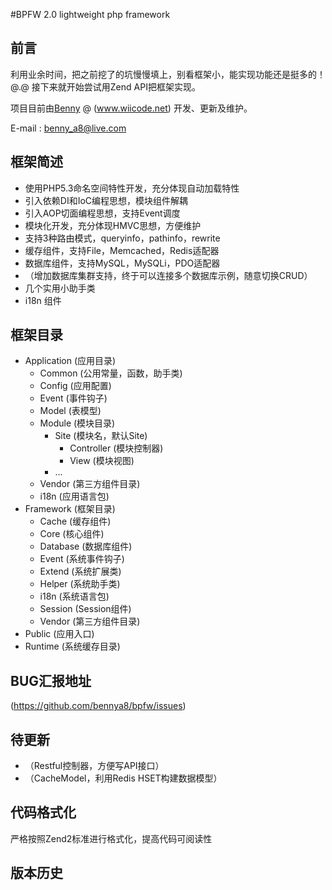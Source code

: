 #BPFW 2.0 lightweight php framework

## 前言
利用业余时间，把之前挖了的坑慢慢填上，别看框架小，能实现功能还是挺多的！@.@ 接下来就开始尝试用Zend API把框架实现。

项目目前由[Benny](http://www.wiicode.net) @ (www.wiicode.net) 开发、更新及维护。

E-mail : benny_a8@live.com

## 框架简述
* 使用PHP5.3命名空间特性开发，充分体现自动加载特性
* 引入依赖DI和IoC编程思想，模块组件解耦
* 引入AOP切面编程思想，支持Event调度
* 模块化开发，充分体现HMVC思想，方便维护
* 支持3种路由模式，queryinfo，pathinfo，rewrite
* 缓存组件，支持File，Memcached，Redis适配器
* 数据库组件，支持MySQL，MySQLi，PDO适配器
* （增加数据库集群支持，终于可以连接多个数据库示例，随意切换CRUD）
* 几个实用小助手类
* i18n 组件

## 框架目录
  * Application (应用目录)
    * Common (公用常量，函数，助手类)
    * Config (应用配置)
    * Event (事件钩子)
    * Model (表模型)
    * Module (模块目录)
      * Site (模块名，默认Site)
        * Controller (模块控制器)
        * View (模块视图)
      * ...
    * Vendor (第三方组件目录)
    * i18n (应用语言包)
  * Framework (框架目录)
    * Cache (缓存组件)
    * Core (核心组件)
    * Database (数据库组件)
    * Event (系统事件钩子)
    * Extend (系统扩展类)
    * Helper (系统助手类)
    * i18n (系统语言包)
    * Session (Session组件)
    * Vendor (第三方组件目录)
  * Public (应用入口)
  * Runtime (系统缓存目录)

## BUG汇报地址
(https://github.com/bennya8/bpfw/issues)

## 待更新
* （Restful控制器，方便写API接口）
* （CacheModel，利用Redis HSET构建数据模型）

## 代码格式化
严格按照Zend2标准进行格式化，提高代码可阅读性

## 版本历史
